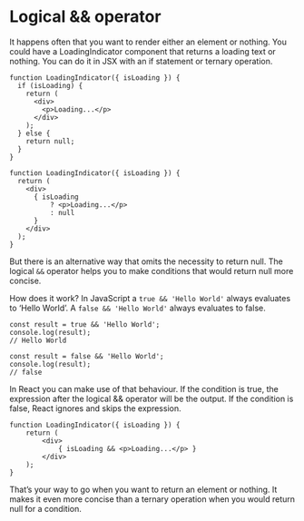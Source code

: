 # Logical && operator

It happens often that you want to render either an element or nothing. You could have a LoadingIndicator component that returns a loading text or nothing. You can do it in JSX with an if statement or ternary operation.

```
function LoadingIndicator({ isLoading }) {
  if (isLoading) {
    return (
      <div>
        <p>Loading...</p>
      </div>
    );
  } else {
    return null;
  }
}

function LoadingIndicator({ isLoading }) {
  return (
    <div>
      { isLoading
          ? <p>Loading...</p>
          : null
      }
    </div>
  );
}
```

But there is an alternative way that omits the necessity to return null. The logical `&&` operator helps you to make conditions that would return null more concise.

How does it work? In JavaScript a `true && 'Hello World'` always evaluates to ‘Hello World’. A `false && 'Hello World'` always evaluates to false.

```
const result = true && 'Hello World';
console.log(result);
// Hello World

const result = false && 'Hello World';
console.log(result);
// false
```

In React you can make use of that behaviour. If the condition is true, the expression after the logical && operator will be the output. If the condition is false, React ignores and skips the expression.

```
function LoadingIndicator({ isLoading }) {
    return (
        <div>
            { isLoading && <p>Loading...</p> }
        </div>
    );
}
```

That’s your way to go when you want to return an element or nothing. It makes it even more concise than a ternary operation when you would return null for a condition.